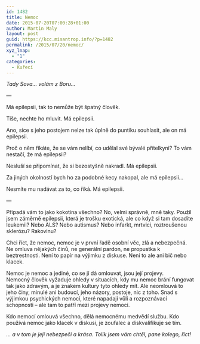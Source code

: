 ```yaml
---
id: 1482
title: Nemoc
date: 2015-07-20T07:00:28+01:00
author: Martin Maly
layout: post
guid: https://kcc.misantrop.info/?p=1482
permalink: /2015/07/20/nemoc/
xyz_lnap:
  - "1"
categories:
  - Kuřecí
---
```

_Tady Sova&#8230; volám z Boru&#8230;_

&#8212;

Má epilepsii, tak to nemůže být špatný člověk.

Tiše, nechte ho mluvit. Má epilepsii.

Ano, sice s jeho postojem nelze tak úplně do puntíku souhlasit, ale on má epilepsii.

Proč o něm říkáte, že se vám nelíbí, co udělal své bývalé přítelkyni? To vám nestačí, že má epilepsii?

Nesluší se připomínat, že si bezostyšně nakradl. Má epilepsii.

Za jiných okolností bych ho za podobné kecy nakopal, ale má epilepsii&#8230;

Nesmíte mu nadávat za to, co říká. Má epilepsii.

&#8212;

Připadá vám to jako kokotina všechno? No, velmi správně, mně taky. Použil jsem záměrně epilepsii, která je trošku exotická, ale co když si tam dosadíte leukemii? Nebo ALS? Nebo autismus? Nebo infarkt, mrtvici, roztroušenou sklerózu? Rakovinu?

Chci říct, že nemoc, nemoc je v první řadě osobní věc, zlá a nebezpečná. Ne omluva nějakých činů, ne generální pardon, ne propustka k beztrestnosti. Není to papír na výjimku z diskuse. Není to ale ani bič nebo klacek.

Nemoc je nemoc a jediné, co se jí dá omlouvat, jsou její projevy. Nemocný člověk vyžaduje ohledy v situacích, kdy mu nemoc brání fungovat tak jako zdravým, a je znakem kultury tyto ohledy mít. Ale neomlouvá to jeho činy, minulé ani budoucí, jeho názory, postoje, nic z toho. Snad s výjimkou psychických nemocí, které napadají vůli a rozpoznávací schopnosti &#8211; ale tam to patří mezi projevy nemoci.

Kdo nemocí omlouvá všechno, dělá nemocnému medvědí službu. Kdo používá nemoc jako klacek v diskusi, je zoufalec a diskvalifikuje se tím.

_&#8230; a v tom je její nebezpečí a krása. Tolik jsem vám chtěl, pane kolego, říct!_
